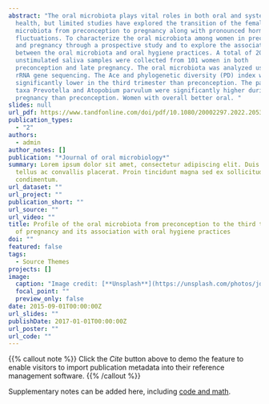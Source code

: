 ```yaml
---
abstract: "The oral microbiota plays vital roles in both oral and systemic
  health, but limited studies have explored the transition of the female oral
  microbiota from preconception to pregnancy along with pronounced hormonal
  fluctuations. To characterize the oral microbiota among women in preconception
  and pregnancy through a prospective study and to explore the associations
  between the oral microbiota and oral hygiene practices. A total of 202
  unstimulated saliva samples were collected from 101 women in both
  preconception and late pregnancy. The oral microbiota was analyzed using 16S
  rRNA gene sequencing. The Ace and phylogenetic diversity (PD) index were
  significantly lower in the third trimester than preconception. The pathogenic
  taxa Prevotella and Atopobium parvulum were significantly higher during late
  pregnancy than preconception. Women with overall better oral. "
slides: null
url_pdf: https://www.tandfonline.com/doi/pdf/10.1080/20002297.2022.2053389
publication_types:
  - "2"
authors:
  - admin
author_notes: []
publication: "*Journal of oral microbiology*"
summary: Lorem ipsum dolor sit amet, consectetur adipiscing elit. Duis posuere
  tellus ac convallis placerat. Proin tincidunt magna sed ex sollicitudin
  condimentum.
url_dataset: ""
url_project: ""
publication_short: ""
url_source: ""
url_video: ""
title: Profile of the oral microbiota from preconception to the third trimester
  of pregnancy and its association with oral hygiene practices
doi: ""
featured: false
tags:
  - Source Themes
projects: []
image:
  caption: "Image credit: [**Unsplash**](https://unsplash.com/photos/jdD8gXaTZsc)"
  focal_point: ""
  preview_only: false
date: 2015-09-01T00:00:00Z
url_slides: ""
publishDate: 2017-01-01T00:00:00Z
url_poster: ""
url_code: ""
---
```


{{% callout note %}}
Click the _Cite_ button above to demo the feature to enable visitors to import publication metadata into their reference management software.
{{% /callout %}}

Supplementary notes can be added here, including [code and math](https://wowchemy.com/docs/content/writing-markdown-latex/).
